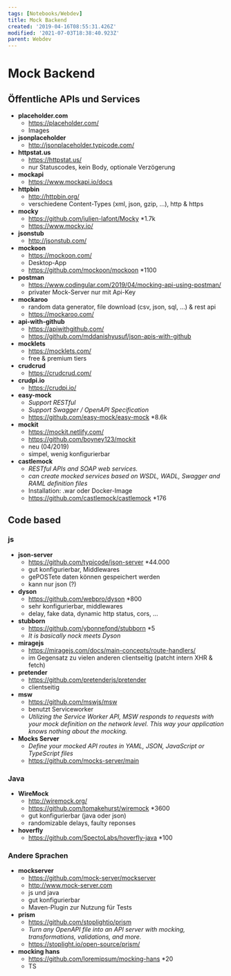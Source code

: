 ```yaml
---
tags: [Notebooks/Webdev]
title: Mock Backend
created: '2019-04-16T08:55:31.426Z'
modified: '2021-07-03T18:38:40.923Z'
parent: Webdev
---
```


# Mock Backend

## Öffentliche APIs und Services
- **placeholder.com**
  - <https://placeholder.com/>
  - Images
- **jsonplaceholder**
  - <http://jsonplaceholder.typicode.com/>
- **httpstat.us**
  - <https://httpstat.us/>
  - nur Statuscodes, kein Body, optionale Verzögerung
- **mockapi**
  - <https://www.mockapi.io/docs>
- **httpbin**
  - <http://httpbin.org/>
  - verschiedene Content-Types (xml, json, gzip, ...), http & https
- **mocky**
  - <https://github.com/julien-lafont/Mocky> *1.7k
  - <https://www.mocky.io/>
- **jsonstub**
  - <http://jsonstub.com/>
- **mockoon**
  - <https://mockoon.com/>
  - Desktop-App
  - <https://github.com/mockoon/mockoon> *1100
- **postman**
  - <https://www.codingular.com/2019/04/mocking-api-using-postman/>
  - privater Mock-Server nur mit Api-Key
- **mockaroo**
  - random data generator, file download (csv, json, sql, ...) & rest api
  - <https://mockaroo.com/>
- **api-with-github**
  - <https://apiwithgithub.com/>
  - <https://github.com/mddanishyusuf/json-apis-with-github>
- **mocklets**
  - <https://mocklets.com/>
  - free & premium tiers
- **crudcrud**
  - <https://crudcrud.com/>
- **crudpi.io**
  - <https://crudpi.io/>
- **easy-mock**
  - *Support RESTful*
  - *Support Swagger / OpenAPI Specification*
  - <https://github.com/easy-mock/easy-mock> *8.6k
- **mockit**
  - <https://mockit.netlify.com/>
  - <https://github.com/boyney123/mockit>
  - neu (04/2019)
  - simpel, wenig konfigurierbar
- **castlemock**
  - *RESTful APIs and SOAP web services.*
  - *can create mocked services based on WSDL, WADL, Swagger and RAML definition files*
  - Installation: .war oder Docker-Image
  - <https://github.com/castlemock/castlemock> *176


## Code based

### js
- **json-server**
  - <https://github.com/typicode/json-server> *44.000
  - gut konfigurierbar, Middlewares
  - gePOSTete daten können gespeichert werden
  - kann nur json (?)
- **dyson**
  - <https://github.com/webpro/dyson> *800
  - sehr konfigurierbar, middlewares
  - delay, fake data, dynamic http status, cors, ...
- **stubborn**
  - <https://github.com/ybonnefond/stubborn> *5
  - *It is basically nock meets Dyson*
- **miragejs**
  - <https://miragejs.com/docs/main-concepts/route-handlers/>
  - im Gegensatz zu vielen anderen clientseitig (patcht intern XHR & fetch)
- **pretender**
  - <https://github.com/pretenderjs/pretender>
  - clientseitig
- **msw**
  - <https://github.com/mswjs/msw>
  - benutzt Serviceworker
  - *Utilizing the Service Worker API, MSW responds to requests with your mock definition on the network level. This way your application knows nothing about the mocking.*
- **Mocks Server**
  - *Define your mocked API routes in YAML, JSON, JavaScript or TypeScript files* 
  - <https://github.com/mocks-server/main>

### Java
- **WireMock**
  - <http://wiremock.org/>
  - <https://github.com/tomakehurst/wiremock> *3600
  - gut konfigurierbar (java oder json)
  - randomizable delays, faulty reponses
- **hoverfly**
  - <https://github.com/SpectoLabs/hoverfly-java> *100

### Andere Sprachen
- **mockserver**
  - <https://github.com/mock-server/mockserver>
  - <http://www.mock-server.com>
  - js und java
  - gut konfigurierbar
  - Maven-Plugin zur Nutzung für Tests
- **prism**
  - <https://github.com/stoplightio/prism>
  - *Turn any OpenAPI file into an API server with mocking, transformations, validations, and more.*
  - <https://stoplight.io/open-source/prism/>
- **mocking hans**
  - <https://github.com/loremipsum/mocking-hans> *20
  - TS
